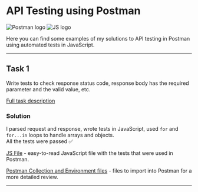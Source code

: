 # API Testing using Postman
![Postman logo](https://img.shields.io/badge/Postman-090909?style=for-the-badge&logo=postman)
![JS logo](https://img.shields.io/badge/JavaScript-090909?style=for-the-badge&logo=JavaScript)

Here you can find some examples of my solutions to API testing in Postman using automated tests in JavaScript.

---

## Task 1
Write tests to check response status code, response body has the required parameter and the valid value, etc.

[Full task description](https://github.com/kangash/Postman/blob/main/Task_1/Task_1_Description.txt)

### Solution

I parsed request and response, wrote tests in JavaScript, used `for` and `for...in` loops to handle arrays and objects. <br> All the tests were passed ✅


[JS File](https://github.com/kangash/Postman/blob/main/Task_1/Task_1.js) - easy-to-read JavaScript file with the tests that were used in Postman. 

[Postman Collection and Environment files](https://github.com/kangash/Postman/tree/main/Task_1) - files to import into Postman for a more detailed review.

---